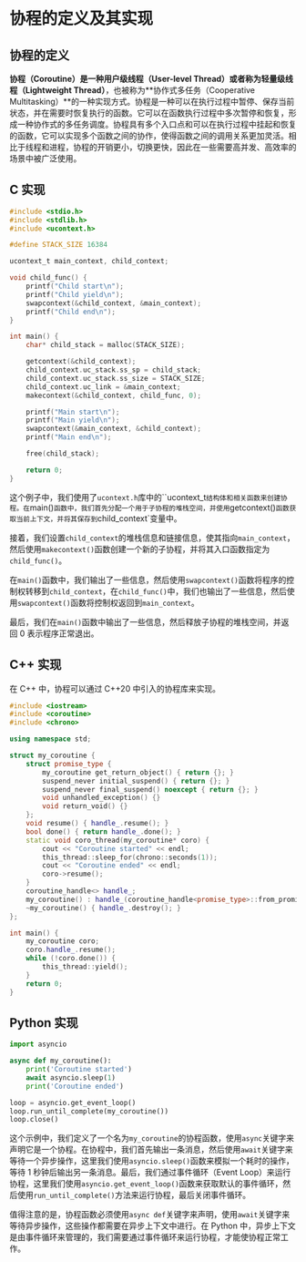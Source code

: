 # 协程的定义及其实现

## 协程的定义

**协程（Coroutine）**是一种**用户级线程（User-level Thread）**或者称为**轻量级线程（Lightweight Thread）**，也被称为**协作式多任务（Cooperative Multitasking）**的一种实现方式。协程是一种可以在执行过程中暂停、保存当前状态，并在需要时恢复执行的函数。它可以在函数执行过程中多次暂停和恢复，形成一种协作式的多任务调度。协程具有多个入口点和可以在执行过程中挂起和恢复的函数，它可以实现多个函数之间的协作，使得函数之间的调用关系更加灵活。相比于线程和进程，协程的开销更小，切换更快，因此在一些需要高并发、高效率的场景中被广泛使用。

## C 实现

```c
#include <stdio.h>
#include <stdlib.h>
#include <ucontext.h>

#define STACK_SIZE 16384

ucontext_t main_context, child_context;

void child_func() {
    printf("Child start\n");
    printf("Child yield\n");
    swapcontext(&child_context, &main_context);
    printf("Child end\n");
}

int main() {
    char* child_stack = malloc(STACK_SIZE);

    getcontext(&child_context);
    child_context.uc_stack.ss_sp = child_stack;
    child_context.uc_stack.ss_size = STACK_SIZE;
    child_context.uc_link = &main_context;
    makecontext(&child_context, child_func, 0);

    printf("Main start\n");
    printf("Main yield\n");
    swapcontext(&main_context, &child_context);
    printf("Main end\n");

    free(child_stack);

    return 0;
}
```

这个例子中，我们使用了`ucontext.h`库中的``ucontext_t`结构体和相关函数来创建协程。在`main()`函数中，我们首先分配一个用于子协程的堆栈空间，并使用`getcontext()`函数获取当前上下文，并将其保存到`child_context`变量中。

接着，我们设置`child_context`的堆栈信息和链接信息，使其指向`main_context`，然后使用`makecontext()`函数创建一个新的子协程，并将其入口函数指定为`child_func()`。

在`main()`函数中，我们输出了一些信息，然后使用`swapcontext()`函数将程序的控制权转移到`child_context`，在`child_func()`中，我们也输出了一些信息，然后使用`swapcontext()`函数将控制权返回到`main_context`。

最后，我们在`main()`函数中输出了一些信息，然后释放子协程的堆栈空间，并返回 0 表示程序正常退出。

## C++ 实现

在 C++ 中，协程可以通过 C++20 中引入的协程库来实现。

```c++
#include <iostream>
#include <coroutine>
#include <chrono>

using namespace std;

struct my_coroutine {
    struct promise_type {
        my_coroutine get_return_object() { return {}; }
        suspend_never initial_suspend() { return {}; }
        suspend_never final_suspend() noexcept { return {}; }
        void unhandled_exception() {}
        void return_void() {}
    };
    void resume() { handle_.resume(); }
    bool done() { return handle_.done(); }
    static void coro_thread(my_coroutine* coro) {
        cout << "Coroutine started" << endl;
        this_thread::sleep_for(chrono::seconds(1));
        cout << "Coroutine ended" << endl;
        coro->resume();
    }
    coroutine_handle<> handle_;
    my_coroutine() : handle_(coroutine_handle<promise_type>::from_promise({})) {}
    ~my_coroutine() { handle_.destroy(); }
};

int main() {
    my_coroutine coro;
    coro.handle_.resume();
    while (!coro.done()) {
        this_thread::yield();
    }
    return 0;
}
```

## Python 实现

```python
import asyncio

async def my_coroutine():
    print('Coroutine started')
    await asyncio.sleep(1)
    print('Coroutine ended')

loop = asyncio.get_event_loop()
loop.run_until_complete(my_coroutine())
loop.close()
```

这个示例中，我们定义了一个名为`my_coroutine`的协程函数，使用`async`关键字来声明它是一个协程。在协程中，我们首先输出一条消息，然后使用`await`关键字来等待一个异步操作，这里我们使用`asyncio.sleep()`函数来模拟一个耗时的操作，等待 1 秒钟后输出另一条消息。最后，我们通过事件循环（Event Loop）来运行协程，这里我们使用`asyncio.get_event_loop()`函数来获取默认的事件循环，然后使用`run_until_complete()`方法来运行协程，最后关闭事件循环。

值得注意的是，协程函数必须使用`async def`关键字来声明，使用`await`关键字来等待异步操作，这些操作都需要在异步上下文中进行。在 Python 中，异步上下文是由事件循环来管理的，我们需要通过事件循环来运行协程，才能使协程正常工作。
